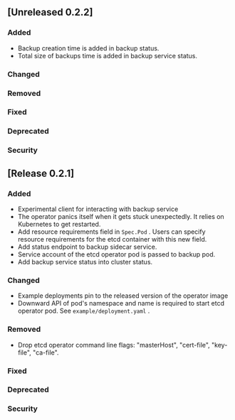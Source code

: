 ## [Unreleased 0.2.2]

### Added

- Backup creation time is added in backup status.
- Total size of backups time is added in backup service status.

### Changed

### Removed

### Fixed

### Deprecated

### Security


## [Release 0.2.1]
### Added

- Experimental client for interacting with backup service
- The operator panics itself when it gets stuck unexpectedly. It relies on Kubernetes to
get restarted.
- Add resource requirements field in `Spec.Pod` . Users can specify resource requirements for the
etcd container with this new field.
- Add status endpoint to backup sidecar service.
- Service account of the etcd operator pod is passed to backup pod.
- Add backup service status into cluster status.

### Changed

- Example deployments pin to the released version of the operator image
- Downward API of pod's namespace and name is required to start etcd operator pod.
  See `example/deployment.yaml` .

### Removed

- Drop etcd operator command line flags: "masterHost", "cert-file", "key-file", "ca-file".

### Fixed

### Deprecated

### Security

